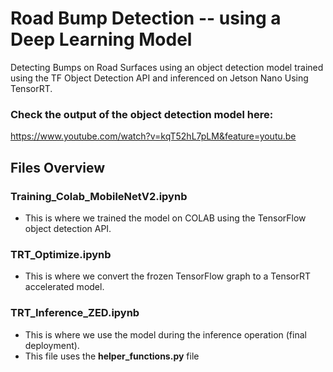 # Road Bump Detection -- using a Deep Learning Model
Detecting Bumps on Road Surfaces using an object detection model trained using the TF Object Detection API and inferenced on Jetson Nano Using TensorRT.
### Check the output of the object detection model here: 
https://www.youtube.com/watch?v=kqT52hL7pLM&feature=youtu.be

## Files Overview

### Training_Colab_MobileNetV2.ipynb
- This is where we trained the model on COLAB using the TensorFlow object detection API.

### TRT_Optimize.ipynb
- This is where we convert the frozen TensorFlow graph to a TensorRT accelerated model.

### TRT_Inference_ZED.ipynb
- This is where we use the model during the inference operation (final deployment).
- This file uses the **helper_functions.py** file


